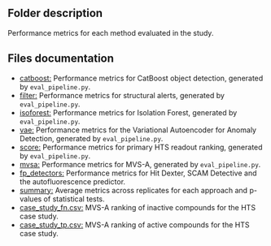 ## Folder description
Performance metrics for each method evaluated in the study.

## Files documentation
- [catboost:](catboost) Performance metrics for CatBoost object detection, generated by `eval_pipeline.py`.  
- [filter:](filter) Performance metrics for structural alerts, generated by `eval_pipeline.py`.  
- [isoforest:](isoforest) Performance metrics for Isolation Forest, generated by `eval_pipeline.py`.  
- [vae:](vae) Performance metrics for the Variational Autoencoder for Anomaly Detection, generated by `eval_pipeline.py`.  
- [score:](score) Performance metrics for primary HTS readout ranking, generated by `eval_pipeline.py`.  
- [mvsa:](mvsa) Performance metrics for MVS-A, generated by `eval_pipeline.py`.  
- [fp_detectors:](fp_detectors) Performance metrics for Hit Dexter, SCAM Detective and the autofluorescence predictor.  
- [summary:](summary) Average metrics across replicates for each approach and p-values of statistical tests.  
- [case_study_fn.csv:](case_study_fn.csv) MVS-A ranking of inactive compounds for the HTS case study.  
- [case_study_tp.csv:](case_study_fp.csv) MVS-A ranking of active compounds for the HTS case study.  

